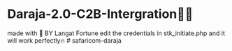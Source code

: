 # Daraja-2.0-C2B-Intergration👨‍💻
made with 💖 BY Langat Fortune 
edit the credentials in stk_initiate.php and it will work perfectly🔥
#   s a f a r i c o m - d a r a j a  
 